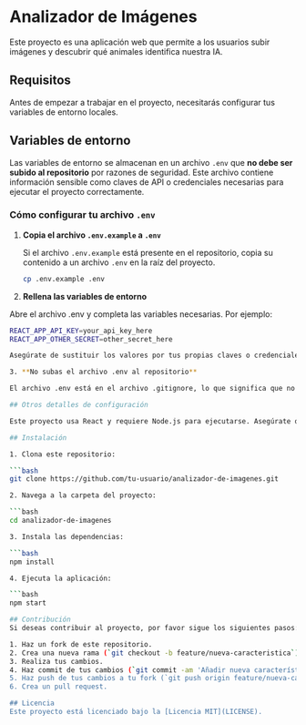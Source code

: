 # Analizador de Imágenes

Este proyecto es una aplicación web que permite a los usuarios subir imágenes y descubrir qué animales identifica nuestra IA.

## Requisitos

Antes de empezar a trabajar en el proyecto, necesitarás configurar tus variables de entorno locales.

## Variables de entorno

Las variables de entorno se almacenan en un archivo `.env` que **no debe ser subido al repositorio** por razones de seguridad. Este archivo contiene información sensible como claves de API o credenciales necesarias para ejecutar el proyecto correctamente.

### Cómo configurar tu archivo `.env`

1. **Copia el archivo `.env.example` a `.env`**

   Si el archivo `.env.example` está presente en el repositorio, copia su contenido a un archivo `.env` en la raíz del proyecto.

   ```bash
   cp .env.example .env

2. **Rellena las variables de entorno**

Abre el archivo .env y completa las variables necesarias. Por ejemplo:

```bash
REACT_APP_API_KEY=your_api_key_here
REACT_APP_OTHER_SECRET=other_secret_here

Asegúrate de sustituir los valores por tus propias claves o credenciales.

3. **No subas el archivo .env al repositorio**

El archivo .env está en el archivo .gitignore, lo que significa que no debe ser subido al repositorio. Asegúrate de mantener este archivo localmente y de nunca incluirlo en un commit.

## Otros detalles de configuración

Este proyecto usa React y requiere Node.js para ejecutarse. Asegúrate de tener instalado Node.js en tu máquina.

## Instalación

1. Clona este repositorio:

```bash
git clone https://github.com/tu-usuario/analizador-de-imagenes.git

2. Navega a la carpeta del proyecto:

```bash
cd analizador-de-imagenes

3. Instala las dependencias:

```bash
npm install

4. Ejecuta la aplicación:

```bash
npm start

## Contribución
Si deseas contribuir al proyecto, por favor sigue los siguientes pasos:

1. Haz un fork de este repositorio.
2. Crea una nueva rama (`git checkout -b feature/nueva-caracteristica`).
3. Realiza tus cambios.
4. Haz commit de tus cambios (`git commit -am 'Añadir nueva característica`).
5. Haz push de tus cambios a tu fork (`git push origin feature/nueva-caracteristica`).
6. Crea un pull request.

## Licencia
Este proyecto está licenciado bajo la [Licencia MIT](LICENSE).
